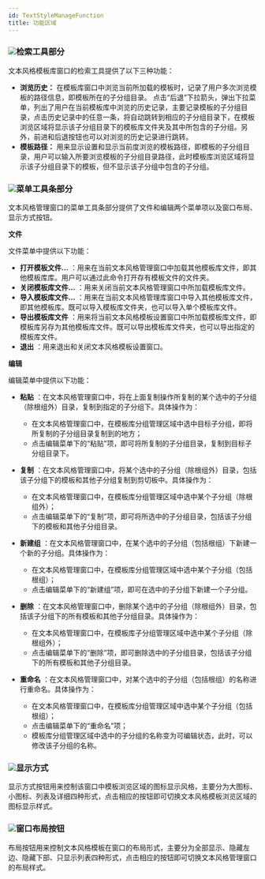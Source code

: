 ```yaml
---
id: TextStyleManageFunction
title: 功能区域
---
```

### ![](../../img/read.gif)检索工具部分

文本风格模板库窗口的检索工具提供了以下三种功能：

  * **浏览历史：** 在模板库窗口中浏览当前所加载的模板时，记录了用户多次浏览模板的路径信息，即模板所在的子分组目录。 点击“后退”下拉箭头，弹出下拉菜单，列出了用户在当前模板库中浏览的历史记录，主要记录模板的子分组目录，点击历史记录中的任意一条，将自动跳转到相应的子分组目录下，在模板浏览区域将显示该子分组目录下的模板库文件夹及其中所包含的子分组。另外，前进和后退按钮也可以对浏览的历史记录进行跳转。
  * **模板路径：** 用来显示设置和显示当前度浏览的模板路径，即模板的子分组目录，用户可以输入所要浏览模板的子分组目录路径，此时模板库浏览区域将显示该子分组目录下的模板，但不显示该子分组中包含的子分组。

### ![](../../img/read.gif)菜单工具条部分

文本风格管理窗口的菜单工具条部分提供了文件和编辑两个菜单项以及窗口布局、显示方式按钮。

**文件**

文件菜单中提供以下功能：

  * **打开模板文件...** ：用来在当前文本风格管理窗口中加载其他模板库文件，即其他模板库库。用户可以通过此命令打开存有模板文件的文件夹。
  * **关闭模板库文件...** ：用来关闭当前文本风格管理窗口中所加载模板库文件。
  * **导入模板库文件...** ：用来在当前文本风格管理库窗口中导入其他模板库文件，即其他模板库。既可以导入模板库文件夹，也可以导入单个模板库文件。
  * **导出模板库文件** ：用来将当前文本风格模板设置窗口中所加载模板库文件，即模板库另存为其他模板库文件。既可以导出模板库文件夹，也可以导出指定的模板库文件。
  * **退出** ：用来退出和关闭文本风格模板设置窗口。

**编辑**

编辑菜单中提供以下功能：

  * **粘贴** ：在文本风格管理窗口中，将在上面复制操作所复制的某个选中的子分组（除根组外）目录，复制到指定的子分组下。具体操作为：

    * 在文本风格管理窗口中，在模板库分组管理区域中选中目标子分组，即将所复制的子分组目录复制到的地方；
    * 点击编辑菜单下的“粘贴”项，即可将所复制的子分组目录，复制到目标子分组目录下。
  * **复制** ：在文本风格管理窗口中，将某个选中的子分组（除根组外）目录，包括该子分组下的模板和其他子分组复制到剪切板中。具体操作为：

    * 在文本风格管理窗口中，在模板库分组管理区域中选中某个子分组（除根组外）；
    * 点击编辑菜单下的“复制”项，即可将所选中的子分组目录，包括该子分组下的模板和其他子分组目录。
  * **新建组** ：在文本风格管理窗口中，在某个选中的子分组（包括根组）下新建一个新的子分组。具体操作为：

    * 在文本风格管理窗口中，在模板库分组管理区域中选中某个子分组（包括根组）；
    * 点击编辑菜单下的“新建组”项，即可在选中的子分组下新建一个子分组。
  * **删除** ：在文本风格管理窗口中，删除某个选中的子分组（除根组外）目录，包括该子分组下的所有模板和其他子分组目录。具体操作为：

    * 在文本风格管理窗口中，在模板库子分组管理区域中选中某个子分组（除根组外）；
    * 点击编辑菜单下的“删除”项，即可删除选中的子分组目录，包括该子分组下的所有模板和其他子分组目录。
  * **重命名** ：在文本风格管理窗口中，对某个选中的子分组（包括根组）的名称进行重命名。具体操作为：

    * 在文本风格管理窗口中，在模板库分组管理区域中选中某个子分组（包括根组）；
    * 点击编辑菜单下的“重命名”项；
    * 模板库分组管理区域中选中的子分组的名称变为可编辑状态，此时，可以修改该子分组的名称。

### ![](../../img/read.gif)显示方式

显示方式按钮用来控制该窗口中模板浏览区域的图标显示风格，主要分为大图标、小图标、列表及详细四种形式，点击相应的按钮即可切换文本风格模板浏览区域的图标显示样式。

### ![](../../img/read.gif)窗口布局按钮

布局按钮用来控制文本风格模板在窗口的布局形式，主要分为全部显示、隐藏左边、隐藏下部、只显示列表四种形式，点击相应的按钮即可切换文本风格管理窗口的布局样式。


